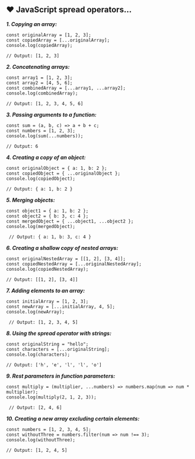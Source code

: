 ## ❤️ JavaScript spread operators...

***1. Copying an array:***
```
const originalArray = [1, 2, 3];
const copiedArray = [...originalArray];
console.log(copiedArray);

// Output: [1, 2, 3]

```
***2. Concatenating arrays:***
```
const array1 = [1, 2, 3];
const array2 = [4, 5, 6];
const combinedArray = [...array1, ...array2];
console.log(combinedArray);

// Output: [1, 2, 3, 4, 5, 6]

```
***3. Passing arguments to a function:***
```
const sum = (a, b, c) => a + b + c;
const numbers = [1, 2, 3];
console.log(sum(...numbers));

// Output: 6

```
***4. Creating a copy of an object:***
```
const originalObject = { a: 1, b: 2 };
const copiedObject = { ...originalObject };
console.log(copiedObject);

// Output: { a: 1, b: 2 }

```
***5. Merging objects:***
```
const object1 = { a: 1, b: 2 };
const object2 = { b: 3, c: 4 };
const mergedObject = { ...object1, ...object2 };
console.log(mergedObject);

 // Output: { a: 1, b: 3, c: 4 }

```
***6. Creating a shallow copy of nested arrays:***
```
const originalNestedArray = [[1, 2], [3, 4]];
const copiedNestedArray = [...originalNestedArray];
console.log(copiedNestedArray);

// Output: [[1, 2], [3, 4]]

```
***7. Adding elements to an array:***
```
const initialArray = [1, 2, 3];
const newArray = [...initialArray, 4, 5];
console.log(newArray);

 // Output: [1, 2, 3, 4, 5]

```
***8.  Using the spread operator with strings:***
```
const originalString = "hello";
const characters = [...originalString];
console.log(characters);

// Output: ['h', 'e', 'l', 'l', 'o']

```
***9. Rest parameters in function parameters:***
```
const multiply = (multiplier, ...numbers) => numbers.map(num => num * multiplier);
console.log(multiply(2, 1, 2, 3));

 // Output: [2, 4, 6]

```
***10.  Creating a new array excluding certain elements:***
```
const numbers = [1, 2, 3, 4, 5];
const withoutThree = numbers.filter(num => num !== 3);
console.log(withoutThree);

// Output: [1, 2, 4, 5]

```
